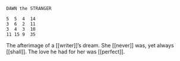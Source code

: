 ```
DAWN the STRANGER

5  5  4  14
3  6  2  11
3  4  3  10
11 15 9  35
```

The afterimage of a [[writer]]’s dream. She [[never]] was, yet always [[shall]]. The love he had for her was [[perfect]].